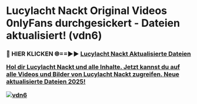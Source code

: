 # Lucylacht Nackt Original Videos 0nlyFans durchgesickert - Dateien aktualisiert! (vdn6)

<h3>🔴 HIER KLICKEN 🌐==►► <a href="https://tinyurl.com/h6vf6nb8" rel="nofollow">Lucylacht Nackt Aktualisierte Dateien

Hol dir Lucylacht Nackt und alle Inhalte. Jetzt kannst du auf alle Videos und Bilder von Lucylacht Nackt zugreifen. Neue aktualisierte Dateien 2025!

[![vdn6](https://i.imgur.com/sD4kR3V.gif)](https://tinyurl.com/h6vf6nb8)
